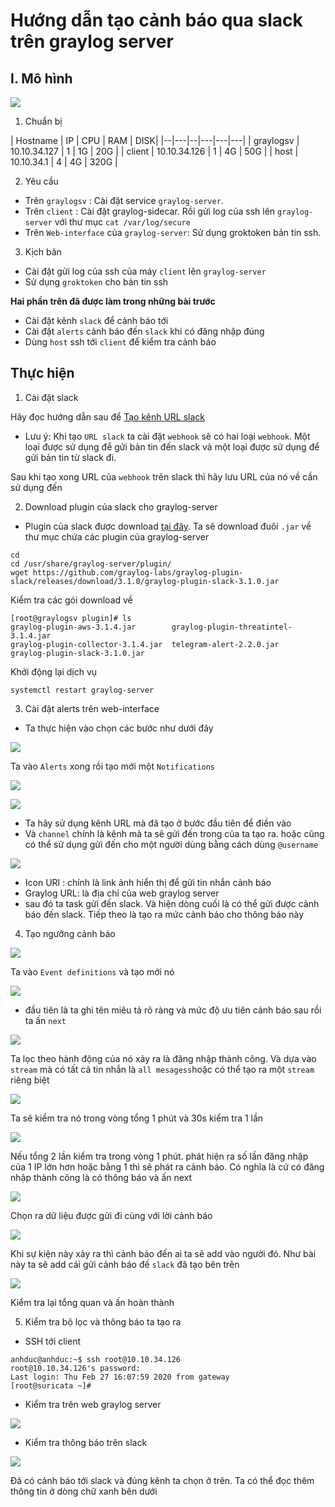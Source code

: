 # Hướng dẫn tạo cảnh báo qua slack trên graylog server
## I. Mô hình 

![](../images/screen_65.png)

1. Chuẩn bị

| Hostname | IP | CPU | RAM | DISK|
|--|---|--|---|---|---|
| graylogsv | 10.10.34.127 | 1 | 1G | 20G |
| client | 10.10.34.126 | 1 | 4G | 50G |
| host | 10.10.34.1 | 4 | 4G | 320G | 

2. Yêu cầu 
* Trên `graylogsv` : Cài đặt service `graylog-server`. 
* Trên `client` : Cài đặt graylog-sidecar. Rồi gửi log của ssh lên `graylog-server` với thư mục `cat /var/log/secure` 
* Trên `Web-interface` của `graylog-server`: Sử dụng groktoken bản tin ssh. 

3. Kịch bản 
* Cài đặt gửi log của ssh của máy `client` lên `graylog-server` 
* Sử dụng `groktoken` cho bản tin ssh 

**Hai phần trên đã được làm trong những bài trước**

* Cài đặt kênh `slack` để cảnh báo tới 
* Cài đặt `alerts` cảnh báo đến `slack` khi có đăng nhập đúng 
* Dùng `host` ssh tới `client` để kiểm tra cảnh báo 

## Thực hiện 
1. Cài đặt slack 

Hãy đọc hướng dẫn sau để  [Tạo kênh URL slack](https://docs.google.com/document/d/1VpkJU_Ebd8x3mvEKHjm_A062sX8AUYX0UTqNljS5vwg/edit)

* Lưu ý: Khi tạo `URL slack` ta cài đặt `webhook` sẽ có hai loại `webhook`. Một loại được sử dụng để gửi bản tin đến slack và một loại được sử dụng để gửi bản tin từ slack đi. 

Sau khi tạo xong URL của `webhook` trên slack thì hãy lưu URL của nó về cần sử dụng đến

2. Download plugin của slack cho graylog-server
* Plugin của slack được download [tại đây](https://github.com/graylog-labs/graylog-plugin-slack/releases/tag/3.1.0). Ta sẽ download đuôi `.jar` về thư mục chứa các plugin của graylog-server
```
cd
cd /usr/share/graylog-server/plugin/
wget https://github.com/graylog-labs/graylog-plugin-slack/releases/download/3.1.0/graylog-plugin-slack-3.1.0.jar
```
Kiểm tra các gói download về 
```
[root@graylogsv plugin]# ls
graylog-plugin-aws-3.1.4.jar        graylog-plugin-threatintel-3.1.4.jar
graylog-plugin-collector-3.1.4.jar  telegram-alert-2.2.0.jar
graylog-plugin-slack-3.1.0.jar
```
Khởi động lại dịch vụ 
```
systemctl restart graylog-server
```

3. Cài đặt alerts trên web-interface 
* Ta thực hiện vào chọn các bước như dưới đây 

![](../images/screen_66.png)

Ta vào `Alerts` xong rồi tạo mới một `Notifications`

![](../images/screen_67.png)

![](../images/screen_68.png)

* Ta hãy sử dụng kênh URL mà đã tạo ở bước đầu tiên để điền vào 
* Và `channel` chính là kênh mà ta sẽ gửi đến trong của ta tạo ra. hoặc cũng có thể sử dụng gửi đến cho một người dùng bằng cách dùng `@username`

![](../images/screen_69.png)

* Icon URl : chính là link ảnh hiển thị để gửi tin nhắn cảnh báo 
* Graylog URL: là địa chỉ của web graylog server
* sau đó ta task gửi đến slack. Và hiện dòng cuối là có thể gửi được cảnh báo đến slack. Tiếp theo là tạo ra mức cảnh báo cho thông báo này 

4. Tạo ngưỡng cảnh báo 

![](../images/screen_70.png)

Ta vào `Event definitions` và tạo mới nó 

![](../images/screen_71.png)

* đầu tiên là ta ghi tên miêu tả rõ ràng và mức độ ưu tiên cảnh báo sau rồi ta ấn `next`

![](../images/screen_72.png) 

Ta lọc theo hành động của nó xảy ra là đăng nhập thành công. Và dựa vào `stream` mà có tất cả tin nhắn là `all mesagess`hoặc có thể tạo ra một `stream` riêng biệt 

![](../images/screen_73.png) 

Ta sẽ kiểm tra nó trong vòng tổng 1 phút và 30s kiểm tra 1 lần 

![](../images/screen_74.png) 

Nếu tổng 2 lần kiểm tra trong vòng 1 phút. phát hiện ra số lần đăng nhập của 1 IP lớn hơn hoặc bằng 1 thì sẽ phát ra cảnh báo. Có nghĩa là cứ có đăng nhập thành công là có thông báo và ấn next 

![](../images/screen_75.png) 

Chọn ra dữ liệu được gửi đi cùng với lời cảnh báo 

![](../images/screen_76.png) 

Khi sự kiện này xảy ra thì cảnh báo đến ai ta sẽ add vào người đó. Như bài này ta sẽ add cái gửi cảnh báo đế `slack` đã tạo bên trên 

![](../images/screen_77.png) 

Kiểm tra lại tổng quan và ấn hoàn thành 

5. Kiểm tra bộ lọc và thông báo ta tạo ra 
* SSH tới client
```
anhduc@anhduc:~$ ssh root@10.10.34.126
root@10.10.34.126's password: 
Last login: Thu Feb 27 16:07:59 2020 from gateway
[root@suricata ~]#
```
* Kiểm tra trên web graylog server 

![](../images/screen_78.png) 

* Kiểm tra thông báo trên slack 

![](../images/screen_79.png) 

Đã có cảnh báo tới slack và đúng kênh ta chọn ở trên. Ta có thể đọc thêm thông tin ở dòng chữ xanh bên dưới 